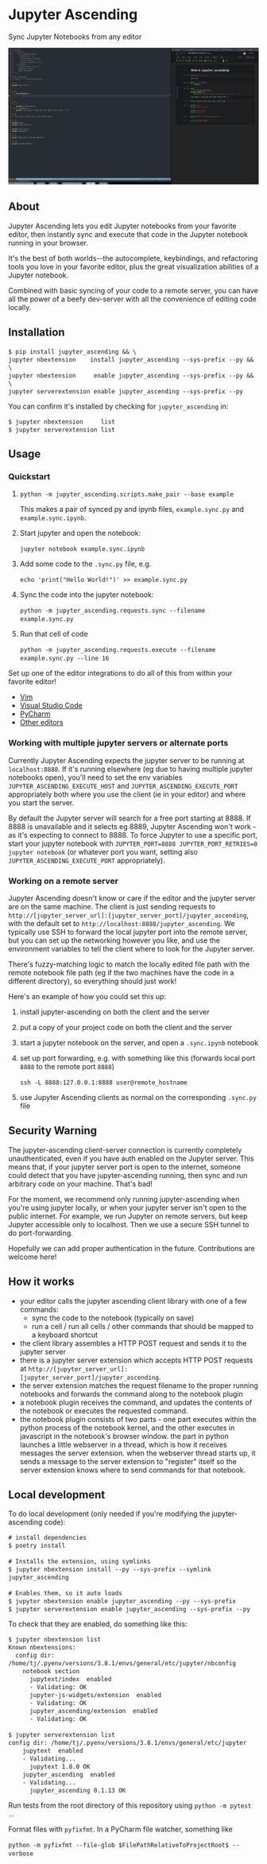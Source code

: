 
# Jupyter Ascending

Sync Jupyter Notebooks from any editor

![Jupyter Ascending](./media/simple_jupyter_ascending.gif)

## About

Jupyter Ascending lets you edit Jupyter notebooks from your favorite editor, then instantly sync and execute that code in the Jupyter notebook running in your browser.

It's the best of both worlds--the autocomplete, keybindings, and refactoring tools you love in your favorite editor, plus the great visualization abilities of a Jupyter notebook.

Combined with basic syncing of your code to a remote server, you can have all the power of a beefy dev-server with all the convenience of editing code locally.


## Installation

```
$ pip install jupyter_ascending && \
jupyter nbextension    install jupyter_ascending --sys-prefix --py && \
jupyter nbextension     enable jupyter_ascending --sys-prefix --py && \
jupyter serverextension enable jupyter_ascending --sys-prefix --py
```

You can confirm it's installed by checking for `jupyter_ascending` in:
```
$ jupyter nbextension     list
$ jupyter serverextension list
```


## Usage

### Quickstart

1) `python -m jupyter_ascending.scripts.make_pair --base example`

   This makes a pair of synced py and ipynb files, `example.sync.py` and `example.sync.ipynb`.


2) Start jupyter and open the notebook:

   `jupyter notebook example.sync.ipynb`


3) Add some code to the `.sync.py` file, e.g.

   `echo 'print("Hello World!")' >> example.sync.py`
   

4) Sync the code into the jupyter notebook:

   `python -m jupyter_ascending.requests.sync --filename example.sync.py`
   
5) Run that cell of code

   `python -m jupyter_ascending.requests.execute --filename example.sync.py --line 16`


Set up one of the editor integrations to do all of this from within your favorite editor!
- [Vim](https://github.com/untitled-ai/jupyter_ascending.vim)
- [Visual Studio Code](docs/VSCODE.md)
- [PyCharm](docs/PYCHARM.md)
- [Other editors](docs/OTHER_EDITORS)


### Working with multiple jupyter servers or alternate ports

Currently Jupyter Ascending expects the jupyter server to be running at `localhost:8888`. If it's running elsewhere (eg due to having multiple jupyter notebooks open), you'll need to set the env variables `JUPYTER_ASCENDING_EXECUTE_HOST` and `JUPYTER_ASCENDING_EXECUTE_PORT` appropriately both where you use the client (ie in your editor) and where you start the server.

By default the Jupyter server will search for a free port starting at 8888. If 8888 is unavailable and it selects eg 8889, Jupyter Ascending won't work - as it's expecting to connect to 8888. To force Jupyter to use a specific port, start your jupyter notebook with `JUPYTER_PORT=8888 JUPYTER_PORT_RETRIES=0 jupyter notebook` (or whatever port you want, setting also `JUPYTER_ASCENDING_EXECUTE_PORT` appropriately).

### Working on a remote server

Jupyter Ascending doesn't know or care if the editor and the jupyter server are on the same machine. The client is just sending requests to `http://[jupyter_server_url]:[jupyter_server_port]/jupyter_ascending`, with the default set to `http://localhost:8888/jupyter_ascending`. We typically use SSH to forward the local jupyter port into the remote server, but you can set up the networking however you like, and use the environment variables to tell the client where to look for the Jupyter server.

There's fuzzy-matching logic to match the locally edited file path with the remote notebook file path (eg if the two machines have the code in a different directory), so everything should just work!

Here's an example of how you could set this up:
1) install jupyter-ascending on both the client and the server
2) put a copy of your project code on both the client and the server
2) start a jupyter notebook on the server, and open a `.sync.ipynb` notebook
3) set up port forwarding, e.g. with something like this (forwards local port `8888` to the remote port `8888`)
   
   `ssh -L 8888:127.0.0.1:8888 user@remote_hostname`
4) use Jupyter Ascending clients as normal on the corresponding `.sync.py` file

## Security Warning

The jupyter-ascending client-server connection is currently completely unauthenticated, even if you have auth enabled on the Jupyter server. This means that, if your jupyter server port is open to the internet, someone could detect that you have jupyter-ascending running, then sync and run arbitrary code on your machine. That's bad!

For the moment, we recommend only running jupyter-ascending when you're using jupyter locally, or when your jupyter server isn't open to the public internet. For example, we run Jupyter on remote servers, but keep Jupyter accessible only to localhost. Then we use a secure SSH tunnel to do port-forwarding.

Hopefully we can add proper authentication in the future. Contributions are welcome here!


## How it works

- your editor calls the jupyter ascending client library with one of a few commands:
  - sync the code to the notebook (typically on save)
  - run a cell / run all cells / other commands that should be mapped to a keyboard shortcut
- the client library assembles a HTTP POST request and sends it to the jupyter server
- there is a jupyter server extension which accepts HTTP POST requests at `http://[jupyter_server_url]:[jupyter_server_port]/jupyter_ascending`.
- the server extension matches the request filename to the proper running notebooks and forwards the command along to the notebook plugin
- a notebook plugin receives the command, and updates the contents of the notebook or executes the requested command.
- the notebook plugin consists of two parts - one part executes within the python process of the notebook kernel, and the other executes in javascript in the notebook's browser window. the part in python launches a little webserver in a thread, which is how it receives messages the server extension. when the webserver thread starts up, it sends a message to the server extension to "register" itself so the server extension knows where to send commands for that notebook.


## Local development

To do local development (only needed if you're modifying the jupyter-ascending code):

```
# install dependencies
$ poetry install

# Installs the extension, using symlinks
$ jupyter nbextension install --py --sys-prefix --symlink jupyter_ascending

# Enables them, so it auto loads
$ jupyter nbextension enable jupyter_ascending --py --sys-prefix
$ jupyter serverextension enable jupyter_ascending --sys-prefix --py
```

To check that they are enabled, do something like this:

```
$ jupyter nbextension list
Known nbextensions:
  config dir: /home/tj/.pyenv/versions/3.8.1/envs/general/etc/jupyter/nbconfig
    notebook section
      jupytext/index  enabled
      - Validating: OK
      jupyter-js-widgets/extension  enabled
      - Validating: OK
      jupyter_ascending/extension  enabled
      - Validating: OK

$ jupyter serverextension list
config dir: /home/tj/.pyenv/versions/3.8.1/envs/general/etc/jupyter
    jupytext  enabled
    - Validating...
      jupytext 1.8.0 OK
    jupyter_ascending  enabled
    - Validating...
      jupyter_ascending 0.1.13 OK
```

Run tests from the root directory of this repository using `python -m pytest .`.

Format files with `pyfixfmt`. In a PyCharm file watcher, something like

```python -m pyfixfmt --file-glob $FilePathRelativeToProjectRoot$ --verbose```